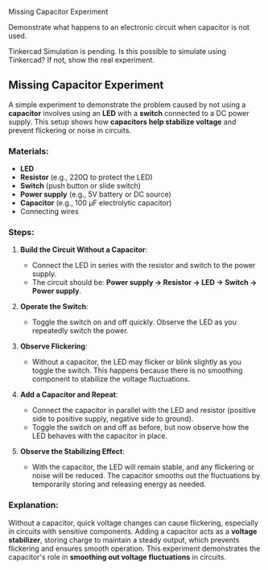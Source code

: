 Missing Capacitor Experiment

Demonstrate what happens to an electronic circuit when capacitor is not used.

Tinkercad Simulation is pending. Is this possible to simulate using Tinkercad? If not, show the real experiment.

## Missing Capacitor Experiment

A simple experiment to demonstrate the problem caused by not using a **capacitor** involves using an **LED** with a **switch** connected to a DC power supply. This setup shows how **capacitors help stabilize voltage** and prevent flickering or noise in circuits.

### Materials:
- **LED**
- **Resistor** (e.g., 220Ω to protect the LED)
- **Switch** (push button or slide switch)
- **Power supply** (e.g., 5V battery or DC source)
- **Capacitor** (e.g., 100 µF electrolytic capacitor)
- Connecting wires

### Steps:

1. **Build the Circuit Without a Capacitor**:
   - Connect the LED in series with the resistor and switch to the power supply.
   - The circuit should be: **Power supply -> Resistor -> LED -> Switch -> Power supply**.

2. **Operate the Switch**:
   - Toggle the switch on and off quickly. Observe the LED as you repeatedly switch the power.

3. **Observe Flickering**:
   - Without a capacitor, the LED may flicker or blink slightly as you toggle the switch. This happens because there is no smoothing component to stabilize the voltage fluctuations.

4. **Add a Capacitor and Repeat**:
   - Connect the capacitor in parallel with the LED and resistor (positive side to positive supply, negative side to ground).
   - Toggle the switch on and off as before, but now observe how the LED behaves with the capacitor in place.

5. **Observe the Stabilizing Effect**:
   - With the capacitor, the LED will remain stable, and any flickering or noise will be reduced. The capacitor smooths out the fluctuations by temporarily storing and releasing energy as needed.

### Explanation:
Without a capacitor, quick voltage changes can cause flickering, especially in circuits with sensitive components. Adding a capacitor acts as a **voltage stabilizer**, storing charge to maintain a steady output, which prevents flickering and ensures smooth operation. This experiment demonstrates the capacitor's role in **smoothing out voltage fluctuations** in circuits.
